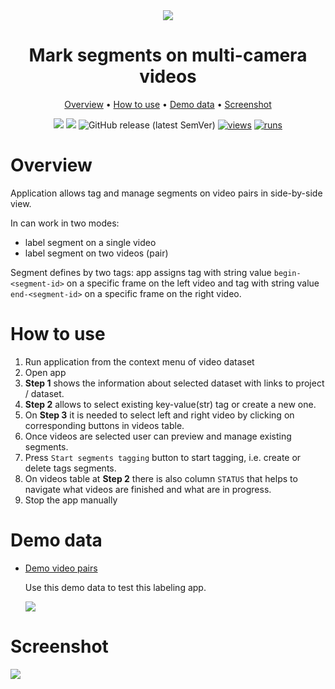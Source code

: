 <div align="center" markdown>

<img src="https://user-images.githubusercontent.com/12828725/191542318-969707da-63e6-418d-b902-8e3c7ddfd394.png"/>

# Mark segments on multi-camera videos

<p align="center">
  <a href="#Overview">Overview</a> •
  <a href="#How-to-Use">How to use</a> •
  <a href="#Demo-data">Demo data</a> •
  <a href="#Demo">Screenshot</a>
</p>

[![](https://img.shields.io/badge/supervisely-ecosystem-brightgreen)](https://ecosystem.supervisely.com/apps/supervisely-ecosystem/mark-segments-on-synced-videos)
[![](https://img.shields.io/badge/slack-chat-green.svg?logo=slack)](https://supervisely.com/slack)
![GitHub release (latest SemVer)](https://img.shields.io/github/v/release/supervisely-ecosystem/mark-segments-on-synced-videos)
[![views](https://app.supervisely.com/img/badges/views/supervisely-ecosystem/mark-segments-on-synced-videos)](https://supervisely.com)
[![runs](https://app.supervisely.com/img/badges/runs/supervisely-ecosystem/mark-segments-on-synced-videos.png)](https://supervisely.com)

</div>

# Overview

Application allows tag and manage segments on video pairs in side-by-side view.

In can work in two modes:

- label segment on a single video
- label segment on two videos (pair)

Segment defines by two tags: app assigns tag with string value `begin-<segment-id>` on a specific frame on the left video and tag with string value `end-<segment-id>` on a specific frame on the right video.

# How to use

1. Run application from the context menu of video dataset
2. Open app
3. **Step 1** shows the information about selected dataset with links to project / dataset.
4. **Step 2** allows to select existing key-value(str) tag or create a new one.
5. On **Step 3** it is needed to select left and right video by clicking on corresponding buttons in videos table.
6. Once videos are selected user can preview and manage existing segments.
7. Press `Start segments tagging` button to start tagging, i.e. create or delete tags segments.
8. On videos table at **Step 2** there is also column `STATUS` that helps to navigate what videos are finished and what are in progress.
9. Stop the app manually

# Demo data

- [Demo video pairs](https://ecosystem.supervisely.com/projects/demo-video-pairs)

  Use this demo data to test this labeling app.

  <img data-key="sly-module-link" data-module-slug="supervisely-ecosystem/demo-video-pairs" src="https://user-images.githubusercontent.com/12828725/191751649-770c75c0-1265-4cac-b83d-7b3155d20081.png"/>

# Screenshot

<img src="https://user-images.githubusercontent.com/12828725/191545391-54bd1189-7a74-4501-a708-0851203c9c07.png">
